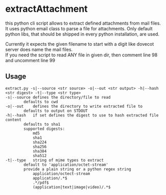 # extractAttachment
this python cli script allows to extract defined attachments from mail files.  
It uses python email class to parse a file for attachments. Only default python libs, that should be shipped in every python installation, are used.

Currently it expects the given filename to start with a digit like dovecot server does name the mail files.  
If you need the script to read ANY file in given dir, then comment line 98 and uncomment line 99

## Usage
```
extract.py -s|--source <str source> -o|--out <str output> -h|--hash <str digest> -t|--type <str type>
-s|--source	defines the directory/file to read
		defaults to cwd
-o|--out	defines the directory to write extracted file to
		defaults to output on STDOUT
-h|--hash	if set defines the digest to use to hash extracted file content
		defaults to sha1
		supported digests:
			md5
			sha1
			sha224
			sha256
			sha384
			sha512
-t|--type	string of mime types to extract
		default to 'application/octet-stream'
		provide a plain string or a python regex string
			application/octect-stream
			application/.*$
			.*/pdf$
			(application|text|image|video)/.*$
```
